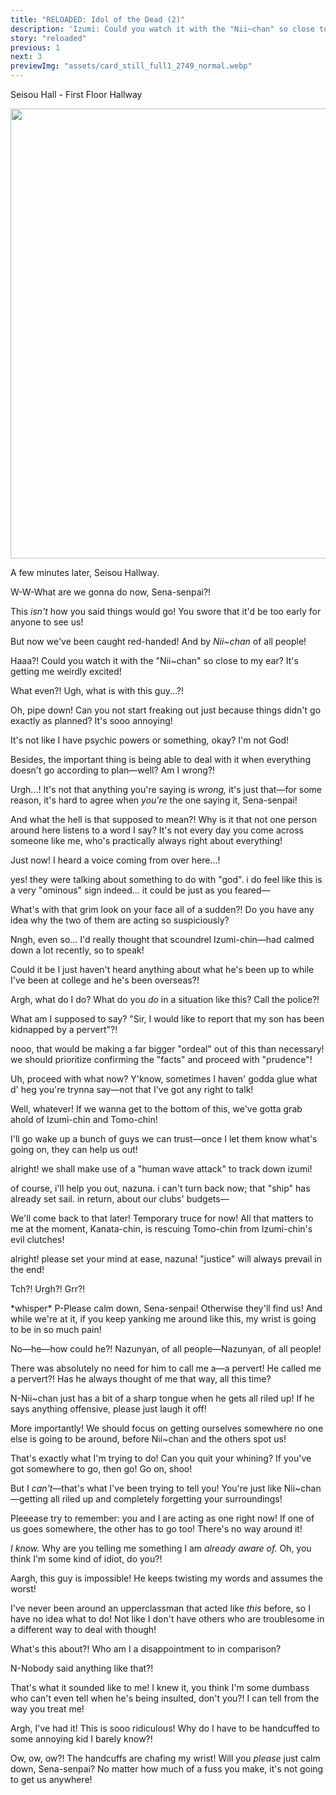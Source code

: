 ```yaml
---
title: "RELOADED: Idol of the Dead (2)"
description: 'Izumi: Could you watch it with the "Nii~chan" so close to my ear? It''s getting me weirdly excited!'
story: "reloaded"
previous: 1
next: 3
previewImg: "assets/card_still_full1_2749_normal.webp"
---
```


<Season s="Summer"/>

<Location>Seisou Hall - First Floor Hallway</Location>

<Image src="/img/tl/reloaded/assets/card_still_full1_2749_normal.webp" layout="responsive" width="1560" height="720" quality="100" />

<Narration>A few minutes later, Seisou Hallway.</Narration>

<Bubble character="Tomoya">

W-W-What are we gonna do now, Sena-senpai?!

This _isn't_ how you said things would go! You swore that it'd be too early for anyone to see us!

But now we've been caught red-handed! And by _Nii\~chan_ of all people!

</Bubble>

<Bubble character="Izumi">

Haaa?! Could you watch it with the "Nii\~chan" so close to my ear? It's getting me weirdly excited!

</Bubble>

<Bubble character="Tomoya">

What even?! Ugh, what is with this guy...?!

</Bubble>

<Bubble character="Izumi">

Oh, pipe down! Can you not start freaking out just because things didn't go exactly as planned? It's sooo annoying!

It's not like I have psychic powers or something, okay? I'm not God!

Besides, the important thing is being able to deal with it when everything doesn't go according to plan—well? Am I wrong?!

</Bubble>

<Bubble character="Tomoya">

Urgh...! It's not that anything you're saying is _wrong,_ it's just that—for some reason, it's hard to agree when _you're_ the one saying it, Sena-senpai!

</Bubble>

<Bubble character="Izumi">

And what the hell is that supposed to mean?! Why is it that not one person around here listens to a word I say? It's not every day you come across someone like me, who's practically always right about everything!

</Bubble>

<Bubble character="Nazuna">

Just now! I heard a voice coming from over here...!

</Bubble>

<Bubble character="Kanata">

yes! they were talking about something to do with "god". i do feel like this is a very "ominous" sign indeed... it could be just as you feared—

</Bubble>

<Bubble character="Nazuna">

What's with that grim look on your face all of a sudden?! Do you have any idea why the two of them are acting so suspiciously?

Nngh, even so... I'd really thought that scoundrel Izumi-chin—had calmed down a lot recently, so to speak!

Could it be I just haven't heard anything about what he's been up to while I've been at college and he's been overseas?!

Argh, what do I do? What do you _do_ in a situation like this? Call the police?!

What am I supposed to say? "Sir, I would like to report that my son has been kidnapped by a pervert"?!

</Bubble>

<Bubble character="Kanata">

nooo, that would be making a far bigger "ordeal" out of this than necessary! we should prioritize confirming the "facts" and proceed with "prudence"!

</Bubble>

<Bubble character="Nazuna">

Uh, proceed with what now? Y'know, sometimes I haven' godda glue what d' heg you're trynna say—not that I've got any right to talk!

Well, whatever! If we wanna get to the bottom of this, we've gotta grab ahold of Izumi-chin and Tomo-chin!

I'll go wake up a bunch of guys we can trust—once I let them know what's going on, they can help us out!

</Bubble>

<Bubble character="Kanata">

alright! we shall make use of a "human wave attack" to track down izumi!

of course, i'll help you out, nazuna. i can't turn back now; that "ship" has already set sail. in return, about our clubs' budgets—

</Bubble>

<Bubble character="Nazuna">

We'll come back to that later! Temporary truce for now! All that matters to me at the moment, Kanata-chin, is rescuing Tomo-chin from Izumi-chin's evil clutches!

</Bubble>

<Bubble character="Kanata">

alright! please set your mind at ease, nazuna! "justice" will always prevail in the end!

</Bubble>

<Bubble character="Izumi">

Tch?! Urgh?! Grr?!

</Bubble>

<Bubble character="Tomoya">

\*whisper\* P-Please calm down, Sena-senpai! Otherwise they'll find us! And while we're at it, if you keep yanking me around like this, my wrist is going to be in so much pain!

</Bubble>

<Bubble character="Izumi">

No—he—how could he?! Nazunyan, of all people—Nazunyan, of all people!

There was absolutely no need for him to call me a—a pervert! He called me a pervert?! Has he always thought of me that way, all this time?

</Bubble>

<Bubble character="Tomoya">

N-Nii\~chan just has a bit of a sharp tongue when he gets all riled up! If he says anything offensive, please just laugh it off!

More importantly! We should focus on getting ourselves somewhere no one else is going to be around, before Nii\~chan and the others spot us!

</Bubble>

<Bubble character="Izumi">

That's exactly what I'm trying to do! Can you quit your whining? If you've got somewhere to go, then go! Go on, shoo!

</Bubble>

<Bubble character="Tomoya">

But I _can't_—that's what I've been trying to tell you! You're just like Nii\~chan—getting all riled up and completely forgetting your surroundings!

Pleeease try to remember: you and I are acting as one right now! If one of us goes somewhere, the other has to go too! There's no way around it!

</Bubble>

<Bubble character="Izumi">

_I know._ Why are you telling me something I am _already aware of._ Oh, you think I'm some kind of idiot, do you?!

</Bubble>

<Bubble character="Tomoya">

Aargh, this guy is impossible! He keeps twisting my words and assumes the worst!

I've never been around an upperclassman that acted like _this_ before, so I have no idea what to do! Not like I don't have others who are troublesome in a different way to deal with though!

</Bubble>

<Bubble character="Izumi">

What's this about?! Who am I a disappointment to in comparison?

</Bubble>

<Bubble character="Tomoya">

N-Nobody said anything like that?!

</Bubble>

<Bubble character="Izumi">

That's what it sounded like to me! I knew it, you think I'm some dumbass who can't even tell when he's being insulted, don't you?! I can tell from the way you treat me!

Argh, I've had it! This is sooo ridiculous! Why do I have to be handcuffed to some annoying kid I barely know?!

</Bubble>

<Bubble character="Tomoya">

Ow, ow, ow?! The handcuffs are chafing my wrist! Will you _please_ just calm down, Sena-senpai? No matter how much of a fuss you make, it's not going to get us anywhere!

</Bubble>

<Credits tl="<a href='https://nazunyan427.dreamwidth.org'>nazunyan427</a>" tlc="<a href='https://moricchiichan.tumblr.com/'>moricchiichan</a>" qc="<a href='https://allegiantheart.dreamwidth.org'>allegiantheart</a>, <a href='https://tomoya.moe'>Ren</a>" />
